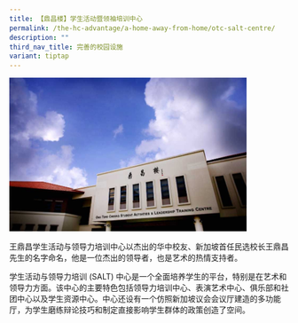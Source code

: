 ```yaml
---
title: 【鼎昌楼】学生活动暨领袖培训中心
permalink: /the-hc-advantage/a-home-away-from-home/otc-salt-centre/
description: ""
third_nav_title: 完善的校园设施
variant: tiptap
---
```

<div class="isomer-image-wrapper">
<img style="width:85%" height="auto" width="100%" src="/images/otcsalt.jpg">
</div>
<p>王鼎昌学生活动与领导力培训中心以杰出的华中校友、新加坡首任民选校长王鼎昌先生的名字命名，他是一位杰出的领导者，也是艺术的热情支持者。</p>
<p>学生活动与领导力培训 (SALT) 中心是一个全面培养学生的平台，特别是在艺术和领导力方面。该中心的主要特色包括领导力培训中心、表演艺术中心、俱乐部和社团中心以及学生资源中心。中心还设有一个仿照新加坡议会会议厅建造的多功能厅，为学生磨练辩论技巧和制定直接影响学生群体的政策创造了空间。</p>